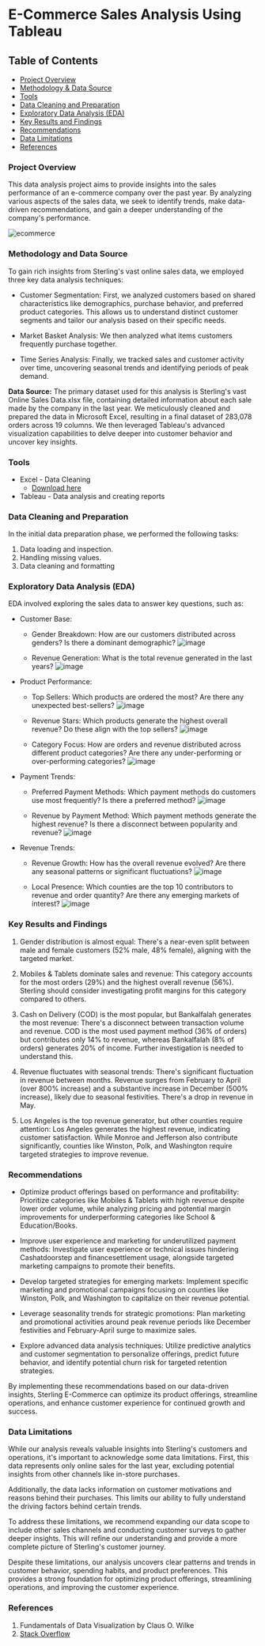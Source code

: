 # E-Commerce Sales Analysis Using Tableau

## Table of Contents

- [Project Overview](#project-overview)
- [Methodology & Data Source](#methodology-and-data-source)
- [Tools](#tools)
- [Data Cleaning and Preparation](#data-cleaning-and-preparation)
- [Exploratory Data Analysis (EDA)](#exploratory-data-analysis-eda)
- [Key Results and Findings](#key-results-and-findings)
- [Recommendations](#recommendations)
- [Data Limitations](#data-limitations)
- [References](#references)
 
### Project Overview

This data analysis project aims to provide insights into the sales performance of an e-commerce company over the past year. By analyzing various aspects of the sales data, we seek to identify trends, make data-driven recommendations, and gain a deeper understanding of the company's performance.

![ecommerce](https://github.com/GogoHarry/E-Commerce-Sales-Analysis/assets/82883963/d8334056-dab6-4780-a972-24cc3a925dc9)



### Methodology and Data Source
To gain rich insights from Sterling's vast online sales data, we employed three key data analysis techniques:

- Customer Segmentation: First, we analyzed customers based on shared characteristics like demographics, purchase behavior, and preferred product categories. This allows us to understand distinct customer segments and tailor our analysis based on their specific needs.
- Market Basket Analysis: We then analyzed what items customers frequently purchase together.

- Time Series Analysis: Finally, we tracked sales and customer activity over time, uncovering seasonal trends and identifying periods of peak demand.

**Data Source:**  The primary dataset used for this analysis is Sterling's vast Online Sales Data.xlsx file, containing detailed information about each sale made by the company in the last year.
We meticulously cleaned and prepared the data in Microsoft Excel, resulting in a final dataset of 283,078 orders across 19 columns. We then leveraged Tableau's advanced visualization capabilities to delve deeper into customer behavior and uncover key insights.

### Tools

- Excel - Data Cleaning
  - [Download here](https://microsoft.com)
- Tableau - Data analysis and creating reports

### Data Cleaning and Preparation

In the initial data preparation phase, we performed the following tasks:
1. Data loading and inspection.
2. Handling missing values.
3. Data cleaning and formatting

### Exploratory Data Analysis (EDA)

EDA involved exploring the sales data to answer key questions, such as:

- Customer Base:
  - Gender Breakdown: How are our customers distributed across genders? Is there a dominant demographic?
    ![image](https://github.com/GogoHarry/Sterling-E-Commerce/assets/82883963/8beaabc1-f22b-4e10-8ee0-b25135c57b86)
    

  - Revenue Generation: What is the total revenue generated in the last years?
    ![image](https://github.com/GogoHarry/Sterling-E-Commerce/assets/82883963/38ac3e7d-d774-43eb-ad02-589d74903f0b)


    
- Product Performance:
  - Top Sellers: Which products are ordered the most? Are there any unexpected best-sellers?
    ![image](https://github.com/GogoHarry/Sterling-E-Commerce/assets/82883963/7e4b07f8-8441-44d6-b119-638c8a317db9)


  - Revenue Stars: Which products generate the highest overall revenue? Do these align with the top sellers?
    ![image](https://github.com/GogoHarry/Sterling-E-Commerce/assets/82883963/e061d231-e382-4367-a1dc-9bae03953315)

    
  - Category Focus: How are orders and revenue distributed across different product categories? Are there any under-performing or over-performing categories?
    ![image](https://github.com/GogoHarry/Sterling-E-Commerce/assets/82883963/546a9b04-ae2b-42ac-8fc8-82138ef7520e)


- Payment Trends:
  - Preferred Payment Methods: Which payment methods do customers use most frequently? Is there a preferred method?
    ![image](https://github.com/GogoHarry/Sterling-E-Commerce/assets/82883963/8034e28d-e3ab-46bf-a844-b38fe1e39eb0)
    

  - Revenue by Payment Method: Which payment methods generate the highest revenue? Is there a disconnect between popularity and revenue?
    ![image](https://github.com/GogoHarry/Sterling-E-Commerce/assets/82883963/6ffee40c-d7c3-46bd-b21f-fa1928a14bbc)


- Revenue Trends:
  - Revenue Growth: How has the overall revenue evolved? Are there any seasonal patterns or significant fluctuations?
    ![image](https://github.com/GogoHarry/Sterling-E-Commerce/assets/82883963/b546da0f-8343-4f23-a28d-bfe747cacf20)
    

  - Local Presence: Which counties are the top 10 contributors to revenue and order quantity? Are there any emerging markets of interest?
    ![image](https://github.com/GogoHarry/Sterling-E-Commerce/assets/82883963/6130e9b9-c387-4464-a846-cdb2e0cbab42)
 


### Key Results and Findings
1. Gender distribution is almost equal: There's a near-even split between male and female customers (52% male, 48% female), aligning with the targeted market.

2. Mobiles & Tablets dominate sales and revenue: This category accounts for the most orders (29%) and the highest overall revenue (56%). Sterling should consider investigating profit margins for this category compared to others.

3. Cash on Delivery (COD) is the most popular, but Bankalfalah generates the most revenue: There's a disconnect between transaction volume and revenue. COD is the most used payment method (36% of orders) but contributes only 14% to revenue, whereas Bankalfalah (8% of orders) generates 20% of income. Further investigation is needed to understand this.

4. Revenue fluctuates with seasonal trends: There's significant fluctuation in revenue between months. Revenue surges from February to April (over 800% increase) and a substantive increase in December (500% increase), likely due to seasonal festivities. There's a drop in revenue in May.

5. Los Angeles is the top revenue generator, but other counties require attention: Los Angeles generates the highest revenue, indicating customer satisfaction. While Monroe and Jefferson also contribute significantly, counties like Winston, Polk, and Washington require targeted strategies to improve revenue.

### Recommendations

- Optimize product offerings based on performance and profitability: Prioritize categories like Mobiles & Tablets with high revenue despite lower order volume, while analyzing pricing and potential margin improvements for underperforming categories like School & Education/Books.

- Improve user experience and marketing for underutilized payment methods: Investigate user experience or technical issues hindering Cashatdoorstep and financesettlement usage, alongside targeted marketing campaigns to promote their benefits.

- Develop targeted strategies for emerging markets: Implement specific marketing and promotional campaigns focusing on counties like Winston, Polk, and Washington to capitalize on their revenue potential.

- Leverage seasonality trends for strategic promotions: Plan marketing and promotional activities around peak revenue periods like December festivities and February-April surge to maximize sales.

- Explore advanced data analysis techniques: Utilize predictive analytics and customer segmentation to personalize offerings, predict future behavior, and identify potential churn risk for targeted retention strategies.

By implementing these recommendations based on our data-driven insights, Sterling E-Commerce can optimize its product offerings, streamline operations, and enhance customer experience for continued growth and success.

### Data Limitations

While our analysis reveals valuable insights into Sterling's customers and operations, it's important to acknowledge some data limitations. First, this data represents only online sales for the last year, excluding potential insights from other channels like in-store purchases.

Additionally, the data lacks information on customer motivations and reasons behind their purchases. This limits our ability to fully understand the driving factors behind certain trends.

To address these limitations, we recommend expanding our data scope to include other sales channels and conducting customer surveys to gather deeper insights. This will refine our understanding and provide a more complete picture of Sterling's customer journey.

Despite these limitations, our analysis uncovers clear patterns and trends in customer behavior, spending habits, and product preferences. This provides a strong foundation for optimizing product offerings, streamlining operations, and improving the customer experience.

### References
1. Fundamentals of Data Visualization  by Claus O. Wilke
2. [Stack Overflow](https://stackoverflow.com)

